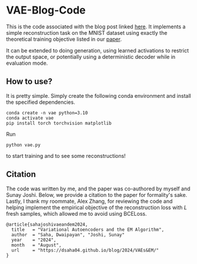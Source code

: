 # VAE-Blog-Code

This is the code associated with the blog post linked [here](https://dsaha04.github.io/blog/2024/VAEs&EM/). It implements a simple reconstruction task on the MNIST dataset using exactly the theoretical training objective listed in our [paper](https://dsaha04.github.io/assets/pdf/VAEs.pdf).

It can be extended to doing generation, using learned activations to restrict the output space, or potentially using a deterministic decoder while in evaluation mode.

## How to use?

It is pretty simple. Simply create the following conda environment and install the specified dependencies.

```
conda create -n vae python=3.10
conda activate vae
pip install torch torchvision matplotlib
```
Run
```
python vae.py
```
to start training and to see some reconstructions!

## Citation
The code was written by me, and the paper was co-authored by myself and Sunay Joshi. Below, we provide a citation to the paper for formality's sake. Lastly, I thank my roommate, Alex Zhang, for reviewing the code and helping implement the empirical objective of the reconstruction loss with $L$ fresh samples, which allowed me to avoid using BCELoss.

```
@article{sahajoshivaeandem2024,
  title   = "Variational Autoencoders and the EM Algorithm",
  author  = "Saha, Dwaipayan", "Joshi, Sunay"
  year    = "2024",
  month   = "August",
  url     = "https://dsaha04.github.io/blog/2024/VAEs&EM/"
}
```
